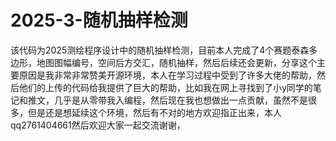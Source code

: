 # 2025-3-随机抽样检测
该代码为2025测绘程序设计中的随机抽样检测，目前本人完成了4个赛题泰森多边形，地图图幅编号，空间后方交汇，随机抽样，然后后续还会更新，分享这个主要原因是我非常非常赞美开源环境，本人在学习过程中受到了许多大佬的帮助，然后他们的上传的代码给我提供了巨大的帮助，比如我在网上寻找到了小y同学的笔记和推文，几乎是从零带我入编程，然后现在我也想做出一点贡献，虽然不是很多，但是还是想延续这个环境，然后有不对的地方欢迎指正出来，本人qq2761404661然后欢迎大家一起交流谢谢，
